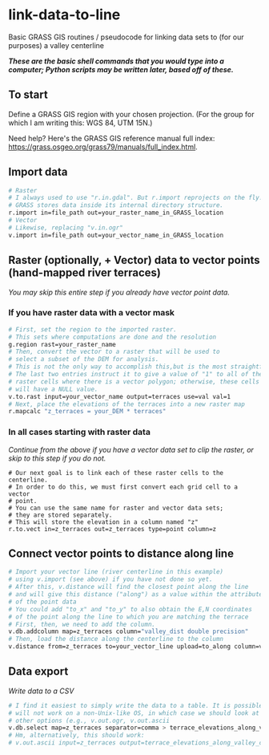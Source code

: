 # link-data-to-line
Basic GRASS GIS routines / pseudocode for linking data sets to (for our purposes) a valley centerline

***These are the basic shell commands that you would type into a computer; Python scripts may be written later, based off of these.***

## To start

Define a GRASS GIS region with your chosen projection. (For the group for which I am writing this: WGS 84, UTM 15N.)

Need help? Here's the GRASS GIS reference manual full index: https://grass.osgeo.org/grass79/manuals/full_index.html.

## Import data
```sh
# Raster
# I always used to use "r.in.gdal". But r.import reprojects on the fly!
# GRASS stores data inside its internal directory structure.
r.import in=file_path out=your_raster_name_in_GRASS_location
# Vector
# Likewise, replacing "v.in.ogr"
v.import in=file_path out=your_vector_name_in_GRASS_location
```

## Raster (optionally, + Vector) data to vector points (hand-mapped river terraces)

*You may skip this entire step if you already have vector point data.*

### If you have raster data with a vector mask

```sh
# First, set the region to the imported raster.
# This sets where computations are done and the resolution
g.region rast=your_raster_name
# Then, convert the vector to a raster that will be used to
# select a subset of the DEM for analysis.
# This is not the only way to accomplish this,but is the most straightforward.
# The last two entries instruct it to give a value of "1" to all of the
# raster cells where there is a vector polygon; otherwise, these cells
# will have a NULL value.
v.to.rast input=your_vector_name output=terraces use=val val=1
# Next, place the elevations of the terraces into a new raster map
r.mapcalc "z_terraces = your_DEM * terraces"
```

### In all cases starting with raster data

*Continue from the above if you have a vector data set to clip the raster, or skip to this step if you do not.*

```
# Our next goal is to link each of these raster cells to the centerline.
# In order to do this, we must first convert each grid cell to a vector
# point.
# You can use the same name for raster and vector data sets;
# they are stored separately.
# This will store the elevation in a column named "z"
r.to.vect in=z_terraces out=z_terraces type=point column=z
```

## Connect vector points to distance along line

```sh
# Import your vector line (river centerline in this example)
# using v.import (see above) if you have not done so yet.
# After this, v.distance will find the closest point along the line
# and will give this distance ("along") as a value within the attribute table
# of the point data
# You could add "to_x" and "to_y" to also obtain the E,N coordinates
# of the point along the line to which you are matching the terrace
# First, then, we need to add the column.
v.db.addcolumn map=z_terraces column="valley_dist double precision"
# Then, load the distance along the centerline to the column
v.distance from=z_terraces to=your_vector_line upload=to_along column=valley_dist
```

## Data export

*Write data to a CSV*

```sh
# I find it easiest to simply write the data to a table. It is possible that this
# will not work on a non-Unix-like OS, in which case we should look at some of the
# other options (e.g., v.out.ogr, v.out.ascii
v.db.select map=z_terraces separator=comma > terrace_elevations_along_valley_centerline.csv
# Hm, alternatively, this should work:
# v.out.ascii input=z_terraces output=terrace_elevations_along_valley_centerline.csv separator=comma format=point columns=*
```
